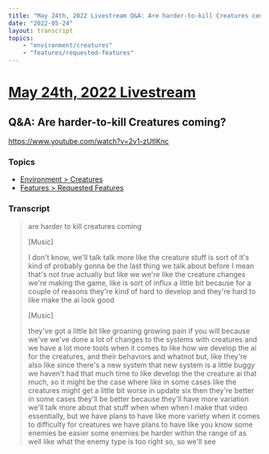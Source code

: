 ```yaml
---
title: "May 24th, 2022 Livestream Q&A: Are harder-to-kill Creatures coming?"
date: "2022-05-24"
layout: transcript
topics:
    - "environment/creatures"
    - "features/requested-features"
---
```

# [May 24th, 2022 Livestream](../2022-05-24.md)
## Q&A: Are harder-to-kill Creatures coming?
https://www.youtube.com/watch?v=2v1-zUtlKnc

### Topics
* [Environment > Creatures](../topics/environment/creatures.md)
* [Features > Requested Features](../topics/features/requested-features.md)

### Transcript

> are harder to kill creatures coming
>
> [Music]
>
> I don't know, we'll talk talk more like the creature stuff is sort of it's kind of probably gonna be the last thing we talk about before I mean that's not true actually but like we we're like the creature changes we're making the game, like is sort of influx a little bit because for a couple of reasons they're kind of hard to develop and they're hard to like make the ai look good
>
> [Music]
>
> they've got a little bit like groaning growing pain if you will because we've we've done a lot of changes to the systems with creatures and we have a lot more tools when it comes to like how we develop the ai for the creatures, and their behaviors and whatnot but, like they're also like since there's a new system that new system is a little buggy we haven't had that much time to like develop the the creature ai that much, so it might be the case where like in some cases like the creatures might get a little bit worse in update six then they're better in some cases they'll be better because they'll have more variation we'll talk more about that stuff when when when I make that video essentially, but we have plans to have like more variety when it comes to difficulty for creatures we have plans to have like you know some enemies be easier some enemies be harder within the range of as well like what the enemy type is too right so, so we'll see
